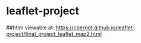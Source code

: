# leaflet-project
##htlm viewable at:
https://cbernot.github.io/leaflet-project/final_project_leaflet_map2.html
